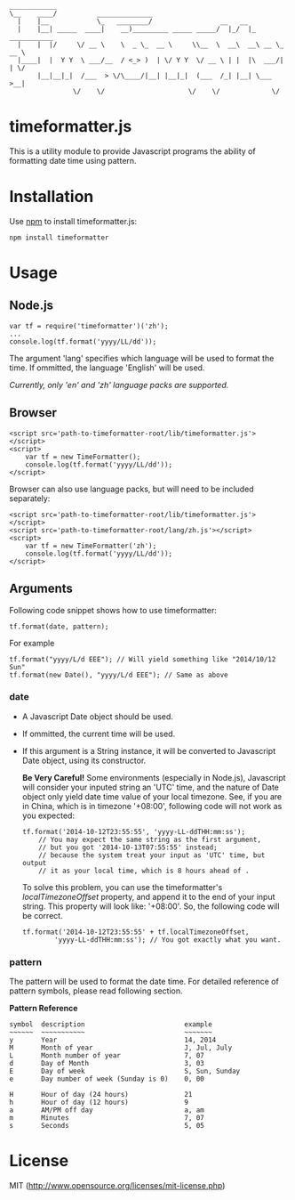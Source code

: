     ____________
    \__    ____/          ______________
      |    |__            \_   ________/                 __   __                  
      |    |__| _____  ____|    __)_________ _____ _____/  |_/  |_ ___________   
      |    |  |/     \/ __ \    \  _ \_  __ \     \\__  \  __\  __\ __ \_  __ \  
      |____|  |  Y Y  \ ___/__  / <_> )  | \/ Y Y  \/ __ \ | |  |\  ___/|  | \/
           |__|__|_|  /___  > \/\____/|__| |__|_|  (___  /_| |__| \___  >__|   
                    \/    \/                     \/    \/             \/       

timeformatter.js
================

This is a utility module to provide Javascript programs the ability of
formatting date time using pattern.

Installation
============

Use [npm](www.npmjs.org) to install timeformatter.js:

    npm install timeformatter

Usage
=====

Node.js
-------

    var tf = require('timeformatter')('zh');
    ...
    console.log(tf.format('yyyy/LL/dd'));

The argument 'lang' specifies which language will be used to format the time.
If ommitted, the language 'English' will be used.

*Currently, only 'en' and 'zh' language packs are supported.*

Browser
-------

    <script src='path-to-timeformatter-root/lib/timeformatter.js'></script>
    <script>
        var tf = new TimeFormatter(); 
        console.log(tf.format('yyyy/LL/dd'));
    </script>

Browser can also use language packs, but will need to be included separately:

    <script src='path-to-timeformatter-root/lib/timeformatter.js'></script>
    <script src='path-to-timeformatter-root/lang/zh.js'></script>
    <script>
        var tf = new TimeFormatter('zh'); 
        console.log(tf.format('yyyy/LL/dd'));
    </script>

Arguments
---------

Following code snippet shows how to use timeformatter:

    tf.format(date, pattern);

For example

    tf.format("yyyy/L/d EEE"); // Will yield something like "2014/10/12 Sun"
    tf.format(new Date(), "yyyy/L/d EEE"); // Same as above

### date
* A Javascript Date object should be used.
* If ommitted, the current time will be used.
* If this argument is a String instance, it will be converted to Javascript
  Date object, using its constructor. 

  **Be Very Careful!** Some environments (especially in Node.js), Javascript
  will consider your inputed string an 'UTC' time, and the nature of Date
  object only yield date time value of your local timezone. See, if you are in
  China, which is in timezone '+08:00', following code will not work as you
  expected:
  
      tf.format('2014-10-12T23:55:55', 'yyyy-LL-ddTHH:mm:ss');
          // You may expect the same string as the first argument,
          // but you got '2014-10-13T07:55:55' instead;
          // because the system treat your input as 'UTC' time, but output
          // it as your local time, which is 8 hours ahead of .

  To solve this problem, you can use the timeformatter's *localTimezoneOffset*
  property, and append it to the end of your input string. This property will
  look like: '+08:00'. So, the following code will be correct.
  
      tf.format('2014-10-12T23:55:55' + tf.localTimezoneOffset,
              'yyyy-LL-ddTHH:mm:ss'); // You got exactly what you want.
    

### pattern
The pattern will be used to format the date time.
For detailed reference of pattern symbols, please read following section.

**Pattern Reference**

    symbol  description                         example
    ~~~~~~  ~~~~~~~~~~~                         ~~~~~~~
    y       Year                                14, 2014
    M       Month of year                       J, Jul, July
    L       Month number of year                7, 07
    d       Day of Month                        3, 03
    E       Day of week                         S, Sun, Sunday
    e       Day number of week (Sunday is 0)    0, 00

    H       Hour of day (24 hours)              21
    h       Hour of day (12 hours)              9
    a       AM/PM off day                       a, am
    m       Minutes                             7, 07
    s       Seconds                             5, 05


License
=======

MIT (http://www.opensource.org/licenses/mit-license.php)

